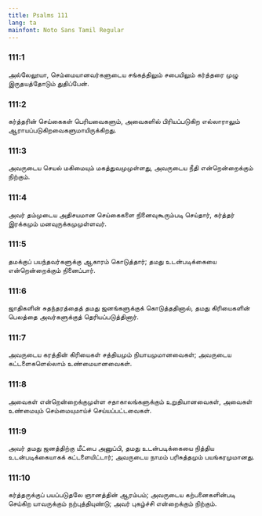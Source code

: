 ```yaml
---
title: Psalms 111
lang: ta
mainfont: Noto Sans Tamil Regular
---
```


###  111:1

அல்லேலூயா, செம்மையானவர்களுடைய சங்கத்திலும் சபையிலும் கர்த்தரை முழு இருதயத்தோடும் துதிப்பேன்.

###  111:2

கர்த்தரின் செய்கைகள் பெரியவைகளும், அவைகளில் பிரியப்படுகிற எல்லாராலும் ஆராயப்படுகிறவைகளுமாயிருக்கிறது.

###  111:3

அவருடைய செயல் மகிமையும் மகத்துவமுமுள்ளது, அவருடைய நீதி என்றென்றைக்கும் நிற்கும்.

###  111:4

அவர் தம்முடைய அதிசயமான செய்கைகளை நினைவுகூரும்படி செய்தார், கர்த்தர் இரக்கமும் மனவுருக்கமுமுள்ளவர்.

###  111:5

தமக்குப் பயந்தவர்களுக்கு ஆகாரம் கொடுத்தார்; தமது உடன்படிக்கையை என்றென்றைக்கும் நினைப்பார்.

###  111:6

ஜாதிகளின் சுதந்தரத்தைத் தமது ஜனங்களுக்குக் கொடுத்ததினால், தமது கிரியைகளின் பெலத்தை அவர்களுக்குத் தெரியப்படுத்தினார்.

###  111:7

அவருடைய கரத்தின் கிரியைகள் சத்தியமும் நியாயமுமானவைகள்; அவருடைய கட்டளைகளெல்லாம் உண்மையானவைகள்.

###  111:8

அவைகள் என்றென்றைக்குமுள்ள சதாகாலங்களுக்கும் உறுதியானவைகள், அவைகள் உண்மையும் செம்மையுமாய்ச் செய்யப்பட்டவைகள்.

###  111:9

அவர் தமது ஜனத்திற்கு மீட்பை அனுப்பி, தமது உடன்படிக்கையை நித்திய உடன்படிக்கையாகக் கட்டளையிட்டார்; அவருடைய நாமம் பரிசுத்தமும் பயங்கரமுமானது.

###  111:10

கர்த்தருக்குப் பயப்படுதலே ஞானத்தின் ஆரம்பம்; அவருடைய கற்பனைகளின்படி செய்கிற யாவருக்கும் நற்புத்தியுண்டு; அவர் புகழ்ச்சி என்றைக்கும் நிற்கும்.


